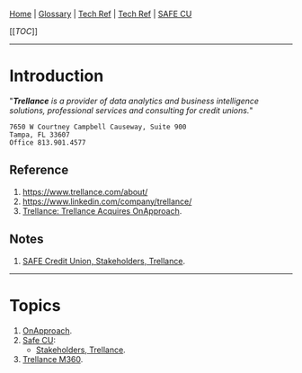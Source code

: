 [Home](/Slalom-LLC/Slalom-Consulting) | [Glossary](/Glossary) | [Tech Ref](/Tech-Ref) | [Tech Ref](/Tech-Ref) | [SAFE CU](/Clients/Safe-CU)

[[_TOC_]]

---
# Introduction
"_***Trellance*** is a provider of data analytics and business intelligence solutions, professional services and consulting for credit unions._"

```
7650 W Courtney Campbell Causeway, Suite 900
Tampa, FL 33607
Office 813.901.4577 
```

## Reference
1. https://www.trellance.com/about/
1. https://www.linkedin.com/company/trellance/
1. [Trellance: Trellance Acquires OnApproach](https://www.trellance.com/newsroom/trellance-acquires-onapproach/).

## Notes
1. [SAFE Credit Union, Stakeholders, Trellance](/Clients/Safe-CU#Trellance).

---
# Topics
1. [OnApproach](/Tech-Ref/Trellance/OnApproach).
1. [Safe CU](/Clients/Safe-CU):
   - [Stakeholders, Trellance](/Clients/Safe-CU#Trellance).
1. [Trellance M360](/Tech-Ref/Trellance/Trellance-M360).
